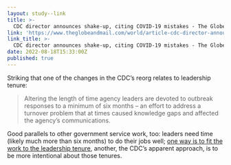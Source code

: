 ```yaml
---
layout: study--link
title: >-
  CDC director announces shake-up, citing COVID-19 mistakes - The Globe and Mail
link: 'https://www.theglobeandmail.com/world/article-cdc-director-announces-shake-up-citing-covid-19-mistakes/'
link_title: >-
  CDC director announces shake-up, citing COVID-19 mistakes - The Globe and Mail
date: 2022-08-18T15:33:00Z
published: true
---
```

Striking that one of the changes in the CDC’s reorg relates to leadership tenure:

> Altering the length of time agency leaders are devoted to outbreak responses to a minimum of six months – an effort to address a turnover problem that at times caused knowledge gaps and affected the agency’s communications.

Good parallels to other government service work, too: leaders need time (likely much more than six months) to do their jobs well; [one way is to fit the work to the leadership tenure](https://sboots.ca/2022/08/09/shrink-projects-to-fit-leadership-turnover-rates/), another, the CDC’s apparent approach, is to be more intentional about those tenures.
